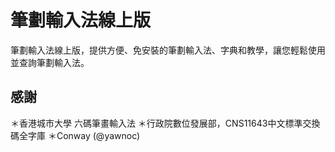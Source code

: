 # 筆劃輸入法線上版

筆劃輸入法線上版，提供方便、免安裝的筆劃輸入法、字典和教學，讓您輕鬆使用並查詢筆劃輸入法。

## 感謝
＊香港城市大學 六碼筆畫輸入法
＊行政院數位發展部，CNS11643中文標準交換碼全字庫
＊Conway (@yawnoc)
